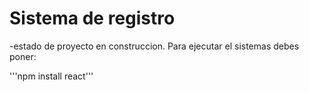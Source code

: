 <h1>   Sistema de registro</h1>
-estado de proyecto en construccion.
Para ejecutar el sistemas debes poner:

'''npm install react'''
